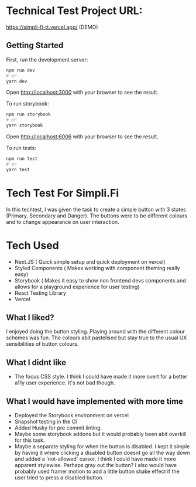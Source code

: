 # Technical Test Project URL:

https://simpli-fi-tt.vercel.app/ (DEMO)

## Getting Started

First, run the development server:

```bash
npm run dev
# or
yarn dev
```

Open [http://localhost:3000](http://localhost:3000) with your browser to see the result.

To run storybook:

```bash
npm run storybook
# or
yarn storybook
```

Open [http://localhost:6006](http://localhost:6006) with your browser to see the result.

To run tests:

```bash
npm run test
# or
yarn test
```

# Tech Test For Simpli.Fi

In this techtest, I was given the task to create a simple button with 3 states (Primary, Secondary and Danger).
The buttons were to be different colours and to change appearance on user interaction.

# Tech Used

- Next.JS ( Quick simple setup and quick deployment on vercel)
- Styled Components ( Makes working with component theming really easy)
- Storybook ( Makes it easy to show non frontend devs components and allows for a playground experience for user testing)
- React Testing Library
- Vercel

## What I liked?

I enjoyed doing the button styling. Playing around with the different colour schemes was fun. The colours abit pastelised but stay true to the usual UX sensibilities of button colours.

## What I didnt like

- The focus CSS style. I think I could have made it more overt for a better a11y user experience. It's not bad though.

## What I would have implemented with more time

- Deployed the Storybook environment on vercel
- Snapshot testing in the CI
- Added Husky for pre commit linting.
- Maybe some storybook addons but it would probably been abit overkill for this task.
- Maybe a separate styling for when the button is disabled. I kept it simple by having it where clicking a disabled button doesnt go all the way down and added a 'not-allowed' cursor.
  I think I could have made it more apparent stylewise. Perhaps gray out the button? I also would have probably used framer motion to add a little button shake effect if the user tried to press a disabled button.
